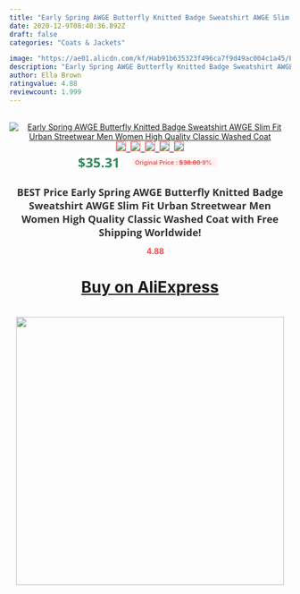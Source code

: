 ```yaml
---
title: "Early Spring AWGE Butterfly Knitted Badge Sweatshirt AWGE Slim Fit Urban Streetwear Men Women High Quality Classic Washed Coat"
date: 2020-12-9T08:40:36.892Z
draft: false
categories: "Coats & Jackets"

image: "https://ae01.alicdn.com/kf/Hab91b635323f496ca7f9d49ac004c1a45/Early-Spring-AWGE-Butterfly-Knitted-Badge-Sweatshirt-AWGE-Slim-Fit-Urban-Streetwear-Men-Women-High-Quality.jpg"
description: "Early Spring AWGE Butterfly Knitted Badge Sweatshirt AWGE Slim Fit Urban Streetwear Men Women High Quality Classic Washed Coat"
author: Ella Brown
ratingvalue: 4.88
reviewcount: 1.999
---
```

<br>
<div style="text-align: center;">
<a href="https://s.click.aliexpress.com/e/_9g2ZHL" target="_blank" rel="nofollow noopener noreferrer"><img alt="Early Spring AWGE Butterfly Knitted Badge Sweatshirt AWGE Slim Fit Urban Streetwear Men Women High Quality Classic Washed Coat" class="magnifier-image" src="https://ae01.alicdn.com/kf/Hab91b635323f496ca7f9d49ac004c1a45/Early-Spring-AWGE-Butterfly-Knitted-Badge-Sweatshirt-AWGE-Slim-Fit-Urban-Streetwear-Men-Women-High-Quality.jpg_640x640.jpg">
<br>
<img style="border:1px solid salmon" src="https://ae01.alicdn.com/kf/Hab91b635323f496ca7f9d49ac004c1a45/Early-Spring-AWGE-Butterfly-Knitted-Badge-Sweatshirt-AWGE-Slim-Fit-Urban-Streetwear-Men-Women-High-Quality.jpg_120x120.jpg">&nbsp;&nbsp;<img style="border:1px solid salmon" src="https://ae01.alicdn.com/kf/Hf7f3a88b73b94c25b11debdf93a156f26/Early-Spring-AWGE-Butterfly-Knitted-Badge-Sweatshirt-AWGE-Slim-Fit-Urban-Streetwear-Men-Women-High-Quality.jpg_120x120.jpg">&nbsp;&nbsp;<img style="border:1px solid salmon" src="_120x120.jpg">&nbsp;&nbsp;<img style="border:1px solid salmon" src="_120x120.jpg">&nbsp;&nbsp;<img style="border:1px solid salmon" src="_120x120.jpg"></a></div><br0>
<div style="text-align: center;"><span style="background-color: white; border: 0px; box-sizing: border-box; color: seagreen; display: inline-block; font-family: &quot;open sans&quot; , &quot;arial&quot; , &quot;helvetica&quot; , sans-serif , &quot;heiti&quot;; font-size: 24px; font-stretch: inherit; font-weight: 700; line-height: inherit; margin: 0px 10px 0px 0px; padding: 0px; vertical-align: middle;">$35.31 </span>
<span style="background: rgb(255 , 241 , 241); border-radius: 3px; border: 0px; box-sizing: border-box; color: #ff4747; display: inline-block; font-family: inherit; font-size: 12px; font-stretch: inherit; font-style: inherit; font-variant: inherit; font-weight: 600; line-height: inherit; margin: 0px; padding: 2px 5px; transform: scale(0.9); vertical-align: middle;">Original Price : <b style="text-decoration: line-through;">$38.80 </b> 9%&nbsp;&nbsp;</span></div>
<h1 style="color: #333333; display: inline-block; font-family: &quot;open sans&quot; , &quot;arial&quot; , &quot;helvetica&quot; , sans-serif , &quot;heiti&quot;; font-size: 18px; font-stretch: inherit; font-weight: 700; text-align: center;">BEST Price Early Spring AWGE Butterfly Knitted Badge Sweatshirt AWGE Slim Fit Urban Streetwear Men Women High Quality Classic Washed Coat with Free Shipping Worldwide!</h1>
<div style="color: #ff4747; text-align: center;">
<img src="https://4.bp.blogspot.com/-M0ZcTcb-5uY/XleCXlxnR4I/AAAAAAAAAEc/OrjgMkXV1oMQFaCRZj5HQwOCBcu3w1FegCPcBGAYYCw/s1600/star.png" style="height: 15px;">&nbsp;<b>4.88</b></div>
<div class="button_cont" align="center"><a class="buynow_a" href="https://s.click.aliexpress.com/e/_9g2ZHL" target="_blank" rel="nofollow noopener noreferrer"><H1>Buy on AliExpress</H1></a></div><br>
<div class="separator" style="clear: both; text-align: center;">
<img src="https://lh3.googleusercontent.com/-pTy5HemUv9M/XlePHvY0dAI/AAAAAAAAAE4/0nX5iRUoIWY8eMW9Dpxeirr157OZliDIgCLcBGAsYHQ/s1600/badge.gif" width="480">
</div>
